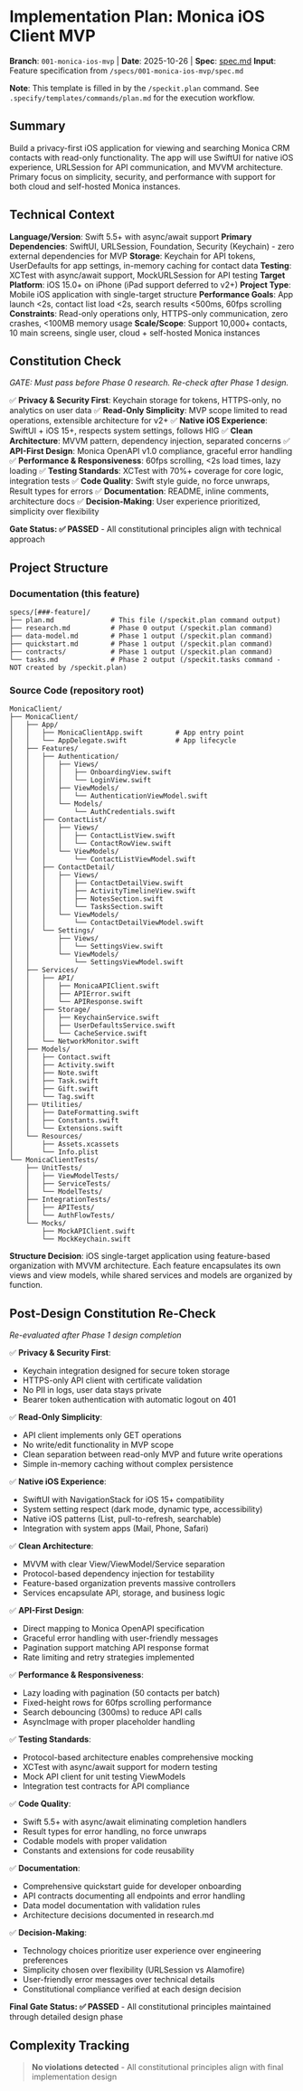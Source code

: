 # Implementation Plan: Monica iOS Client MVP

**Branch**: `001-monica-ios-mvp` | **Date**: 2025-10-26 | **Spec**: [spec.md](spec.md)
**Input**: Feature specification from `/specs/001-monica-ios-mvp/spec.md`

**Note**: This template is filled in by the `/speckit.plan` command. See `.specify/templates/commands/plan.md` for the execution workflow.

## Summary

Build a privacy-first iOS application for viewing and searching Monica CRM contacts with read-only functionality. The app will use SwiftUI for native iOS experience, URLSession for API communication, and MVVM architecture. Primary focus on simplicity, security, and performance with support for both cloud and self-hosted Monica instances.

## Technical Context

**Language/Version**: Swift 5.5+ with async/await support
**Primary Dependencies**: SwiftUI, URLSession, Foundation, Security (Keychain) - zero external dependencies for MVP
**Storage**: Keychain for API tokens, UserDefaults for app settings, in-memory caching for contact data
**Testing**: XCTest with async/await support, MockURLSession for API testing
**Target Platform**: iOS 15.0+ on iPhone (iPad support deferred to v2+)
**Project Type**: Mobile iOS application with single-target structure
**Performance Goals**: App launch <2s, contact list load <2s, search results <500ms, 60fps scrolling
**Constraints**: Read-only operations only, HTTPS-only communication, zero crashes, <100MB memory usage
**Scale/Scope**: Support 10,000+ contacts, 10 main screens, single user, cloud + self-hosted Monica instances

## Constitution Check

*GATE: Must pass before Phase 0 research. Re-check after Phase 1 design.*

✅ **Privacy & Security First**: Keychain storage for tokens, HTTPS-only, no analytics on user data
✅ **Read-Only Simplicity**: MVP scope limited to read operations, extensible architecture for v2+
✅ **Native iOS Experience**: SwiftUI + iOS 15+, respects system settings, follows HIG
✅ **Clean Architecture**: MVVM pattern, dependency injection, separated concerns
✅ **API-First Design**: Monica OpenAPI v1.0 compliance, graceful error handling
✅ **Performance & Responsiveness**: 60fps scrolling, <2s load times, lazy loading
✅ **Testing Standards**: XCTest with 70%+ coverage for core logic, integration tests
✅ **Code Quality**: Swift style guide, no force unwraps, Result types for errors
✅ **Documentation**: README, inline comments, architecture docs
✅ **Decision-Making**: User experience prioritized, simplicity over flexibility

**Gate Status: ✅ PASSED** - All constitutional principles align with technical approach

## Project Structure

### Documentation (this feature)

```text
specs/[###-feature]/
├── plan.md              # This file (/speckit.plan command output)
├── research.md          # Phase 0 output (/speckit.plan command)
├── data-model.md        # Phase 1 output (/speckit.plan command)
├── quickstart.md        # Phase 1 output (/speckit.plan command)
├── contracts/           # Phase 1 output (/speckit.plan command)
└── tasks.md             # Phase 2 output (/speckit.tasks command - NOT created by /speckit.plan)
```

### Source Code (repository root)

```text
MonicaClient/
├── MonicaClient/
│   ├── App/
│   │   ├── MonicaClientApp.swift        # App entry point
│   │   └── AppDelegate.swift            # App lifecycle
│   ├── Features/
│   │   ├── Authentication/
│   │   │   ├── Views/
│   │   │   │   ├── OnboardingView.swift
│   │   │   │   └── LoginView.swift
│   │   │   ├── ViewModels/
│   │   │   │   └── AuthenticationViewModel.swift
│   │   │   └── Models/
│   │   │       └── AuthCredentials.swift
│   │   ├── ContactList/
│   │   │   ├── Views/
│   │   │   │   ├── ContactListView.swift
│   │   │   │   └── ContactRowView.swift
│   │   │   └── ViewModels/
│   │   │       └── ContactListViewModel.swift
│   │   ├── ContactDetail/
│   │   │   ├── Views/
│   │   │   │   ├── ContactDetailView.swift
│   │   │   │   ├── ActivityTimelineView.swift
│   │   │   │   ├── NotesSection.swift
│   │   │   │   └── TasksSection.swift
│   │   │   └── ViewModels/
│   │   │       └── ContactDetailViewModel.swift
│   │   └── Settings/
│   │       ├── Views/
│   │       │   └── SettingsView.swift
│   │       └── ViewModels/
│   │           └── SettingsViewModel.swift
│   ├── Services/
│   │   ├── API/
│   │   │   ├── MonicaAPIClient.swift
│   │   │   ├── APIError.swift
│   │   │   └── APIResponse.swift
│   │   ├── Storage/
│   │   │   ├── KeychainService.swift
│   │   │   ├── UserDefaultsService.swift
│   │   │   └── CacheService.swift
│   │   └── NetworkMonitor.swift
│   ├── Models/
│   │   ├── Contact.swift
│   │   ├── Activity.swift
│   │   ├── Note.swift
│   │   ├── Task.swift
│   │   ├── Gift.swift
│   │   └── Tag.swift
│   ├── Utilities/
│   │   ├── DateFormatting.swift
│   │   ├── Constants.swift
│   │   └── Extensions.swift
│   └── Resources/
│       ├── Assets.xcassets
│       └── Info.plist
└── MonicaClientTests/
    ├── UnitTests/
    │   ├── ViewModelTests/
    │   ├── ServiceTests/
    │   └── ModelTests/
    ├── IntegrationTests/
    │   ├── APITests/
    │   └── AuthFlowTests/
    └── Mocks/
        ├── MockAPIClient.swift
        └── MockKeychain.swift
```

**Structure Decision**: iOS single-target application using feature-based organization with MVVM architecture. Each feature encapsulates its own views and view models, while shared services and models are organized by function.

## Post-Design Constitution Re-Check

*Re-evaluated after Phase 1 design completion*

✅ **Privacy & Security First**: 
- Keychain integration designed for secure token storage
- HTTPS-only API client with certificate validation
- No PII in logs, user data stays private
- Bearer token authentication with automatic logout on 401

✅ **Read-Only Simplicity**: 
- API client implements only GET operations
- No write/edit functionality in MVP scope
- Clean separation between read-only MVP and future write operations
- Simple in-memory caching without complex persistence

✅ **Native iOS Experience**: 
- SwiftUI with NavigationStack for iOS 15+ compatibility
- System setting respect (dark mode, dynamic type, accessibility)
- Native iOS patterns (List, pull-to-refresh, searchable)
- Integration with system apps (Mail, Phone, Safari)

✅ **Clean Architecture**: 
- MVVM with clear View/ViewModel/Service separation
- Protocol-based dependency injection for testability
- Feature-based organization prevents massive controllers
- Services encapsulate API, storage, and business logic

✅ **API-First Design**: 
- Direct mapping to Monica OpenAPI specification
- Graceful error handling with user-friendly messages
- Pagination support matching API response format
- Rate limiting and retry strategies implemented

✅ **Performance & Responsiveness**: 
- Lazy loading with pagination (50 contacts per batch)
- Fixed-height rows for 60fps scrolling performance
- Search debouncing (300ms) to reduce API calls
- AsyncImage with proper placeholder handling

✅ **Testing Standards**: 
- Protocol-based architecture enables comprehensive mocking
- XCTest with async/await support for modern testing
- Mock API client for unit testing ViewModels
- Integration test contracts for API compliance

✅ **Code Quality**: 
- Swift 5.5+ with async/await eliminating completion handlers
- Result types for error handling, no force unwraps
- Codable models with proper validation
- Constants and extensions for code reusability

✅ **Documentation**: 
- Comprehensive quickstart guide for developer onboarding
- API contracts documenting all endpoints and error handling
- Data model documentation with validation rules
- Architecture decisions documented in research.md

✅ **Decision-Making**: 
- Technology choices prioritize user experience over engineering preferences
- Simplicity chosen over flexibility (URLSession vs Alamofire)
- User-friendly error messages over technical details
- Constitutional compliance verified at each design decision

**Final Gate Status: ✅ PASSED** - All constitutional principles maintained through detailed design phase

## Complexity Tracking

> **No violations detected** - All constitutional principles align with final implementation design
